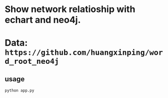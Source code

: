 # Show network relatioship with echart and neo4j.

# Data: `https://github.com/huangxinping/word_root_neo4j`

## usage
`python app.py`